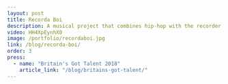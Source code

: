 ```yaml
---
layout: post
title: Recorda Boi
description: A musical project that combines hip-hop with the recorder.
video: HH4XpEynhX0
image: /portfolio/recordaboi.jpg
link: /blog/recorda-boi/
order: 3
press:
  - name: "Britain's Got Talent 2018"
    article_link: "/blog/britains-got-talent/"
---
```

